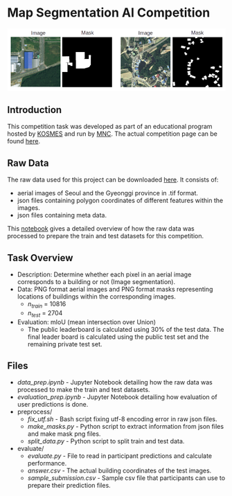 # Map Segmentation AI Competition
![alt text](https://github.com/parksu111/map-segmentation/blob/main/img/mask_ex.png)

## Introduction
This competition task was developed as part of an educational program hosted by [KOSMES](https://www.kosmes.or.kr/sbc/SH/MAP/SHMAP002M0.do) and run by [MNC](https://mnc.ai/). The actual competition page can be found [here](https://aiconnect.kr/competition/detail/220).

## Raw Data
The raw data used for this project can be downloaded [here](https://www.aihub.or.kr/aihubdata/data/view.do?currMenu=115&topMenu=100&aihubDataSe=realm&dataSetSn=143). It consists of:
* aerial images of Seoul and the Gyeonggi province in .tif format.
* json files containing polygon coordinates of different features within the images.
* json files containing meta data.

This [notebook](https://github.com/parksu111/map-segmentation/blob/main/Data_Prep.ipynb) gives a detailed overview of how the raw data was processed to prepare the train and test datasets for this competition.

## Task Overview
* Description: Determine whether each pixel in an aerial image corresponds to a building or not (Image segmentation).
* Data: PNG format aerial images and PNG format masks representing locations of buildings within the corresponding images.
  * $n_{train}$ = 10816
  * $n_{test}$ = 2704
* Evaluation: mIoU (mean intersection over Union)
  * The public leaderboard is calculated using 30% of the  test data. The final leader board is calculated using the public test set and the remaining private test set.
  
## Files
* *data_prep.ipynb* - Jupyter Notebook detailing how the raw data was processed to make the train and test datasets.
* *evaluation_prep.ipynb* - Jupyter Notebook detailing how evaluation of user predictions is done.
* preprocess/
  * *fix_utf.sh* - Bash script fixing utf-8 encoding error in raw json files.
  * *make_masks.py* - Python script to extract information from json files and make mask png files.
  * *split_data.py* - Python script to split train and test data.
* evaluate/
  * *evaluate.py* - File to read in participant predictions and calculate performance.
  * *answer.csv* - The actual building coordinates of the test images.
  * *sample_submission.csv* - Sample csv file that participants can use to prepare their prediction files.

